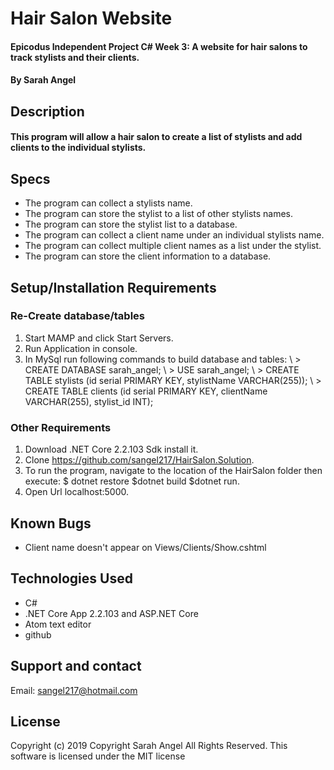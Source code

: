# Hair Salon Website

#### Epicodus Independent Project C# Week 3: A website for hair salons to track stylists and their clients.

#### By Sarah Angel

## Description

#### This program will allow a hair salon to create a list of stylists and add clients to the individual stylists.

## Specs
* The program can collect a stylists name.
* The program can store the stylist to a list of other stylists names.
* The program can store the stylist list to a database.
* The program can collect a client name under an individual stylists name.
* The program can collect multiple client names as a list under the stylist.
* The program can store the client information to a database.

## Setup/Installation Requirements

### Re-Create database/tables
1. Start MAMP and click Start Servers.
2. Run Application in console.
3. In MySql run following commands to build database and tables:
\ > CREATE DATABASE sarah_angel;
\ > USE sarah_angel;
\ > CREATE TABLE stylists (id serial PRIMARY KEY, stylistName VARCHAR(255));
\ > CREATE TABLE clients (id serial PRIMARY KEY, clientName VARCHAR(255), stylist_id INT);

### Other Requirements
1. Download .NET Core 2.2.103 Sdk install it.
2. Clone https://github.com/sangel217/HairSalon.Solution.
3. To run the program, navigate to the location of the HairSalon folder then execute: $ dotnet restore $dotnet build $dotnet run.
4. Open Url localhost:5000.

## Known Bugs
- Client name doesn't appear on Views/Clients/Show.cshtml

## Technologies Used
* C#
* .NET Core App 2.2.103 and ASP.NET Core
* Atom text editor
* github

## Support and contact

Email: sangel217@hotmail.com

## License
Copyright (c) 2019 Copyright Sarah Angel All Rights Reserved.
This software is licensed under the MIT license
